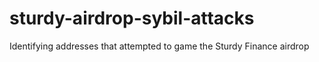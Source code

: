 # sturdy-airdrop-sybil-attacks
Identifying addresses that attempted to game the Sturdy Finance airdrop
